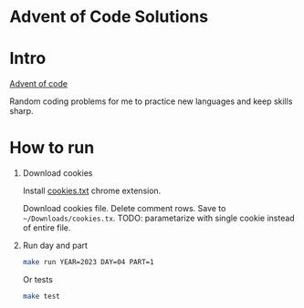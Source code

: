 Advent of Code Solutions
======

# Intro

[Advent of code](https://adventofcode.com/)

Random coding problems for me to practice new languages and keep skills sharp.

# How to run

1. Download cookies

    Install [cookies.txt](https://chromewebstore.google.com/detail/get-cookiestxt-locally/cclelndahbckbenkjhflpdbgdldlbecc) chrome extension.

    Download cookies file. Delete comment rows.
    Save to `~/Downloads/cookies.tx`.
    TODO: parametarize with single cookie instead of entire file.

2. Run day and part

    ```bash
    make run YEAR=2023 DAY=04 PART=1
    ```

    Or tests

    ```bash
    make test
    ```
